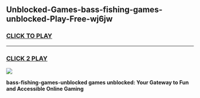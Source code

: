 
## Unblocked-Games-bass-fishing-games-unblocked-Play-Free-wj6jw
<h3>
<a href="https://premium76.site?title=bass-fishing-games-unblocked&ref=18A1">CLICK TO PLAY</a></h3>
<hr>

<h3>
<a href="https://premium76.site?title=bass-fishing-games-unblocked&ref=18A1">CLICK 2 PLAY</a>
  
</h3>

<a href="https://premium76.site?title=bass-fishing-games-unblocked&ref=18A1"><img src="https://clearcache.store/games.png"></a>


**bass-fishing-games-unblocked games unblocked: Your Gateway to Fun and Accessible Online Gaming**
